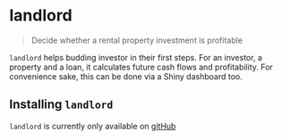 # landlord

> Decide whether a rental property investment is profitable

`landlord` helps budding investor in their first steps. For an investor, 
a property and a loan, it calculates future cash flows and profitability. 
For convenience sake, this can be done via a Shiny dashboard too.

## Installing `landlord`

`landlord` is currently only available on [gitHub](https://github.com/RudyPastel/landlord)

```{r eval=FALSE}

```
